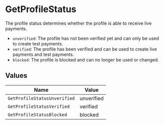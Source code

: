 # GetProfileStatus

The profile status determines whether the profile is able to receive live payments.

* `unverified`: The profile has not been verified yet and can only be used to create test payments.
* `verified`: The profile has been verified and can be used to create live payments and test payments.
* `blocked`: The profile is blocked and can no longer be used or changed.


## Values

| Name                         | Value                        |
| ---------------------------- | ---------------------------- |
| `GetProfileStatusUnverified` | unverified                   |
| `GetProfileStatusVerified`   | verified                     |
| `GetProfileStatusBlocked`    | blocked                      |